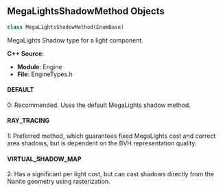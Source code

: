 ## MegaLightsShadowMethod Objects

```python
class MegaLightsShadowMethod(EnumBase)
```

MegaLights Shadow type for a light component.

**C++ Source:**

- **Module**: Engine
- **File**: EngineTypes.h

<a id="unreal.MegaLightsShadowMethod.DEFAULT"></a>

#### DEFAULT

0: Recommended. Uses the default MegaLights shadow method.

<a id="unreal.MegaLightsShadowMethod.RAY_TRACING"></a>

#### RAY_TRACING

1: Preferred method, which guarantees fixed MegaLights cost and correct area shadows, but is dependent on the BVH representation quality.

<a id="unreal.MegaLightsShadowMethod.VIRTUAL_SHADOW_MAP"></a>

#### VIRTUAL_SHADOW_MAP

2: Has a significant per light cost, but can cast shadows directly from the Nanite geometry using rasterization.

<a id="unreal.LightUnits"></a>